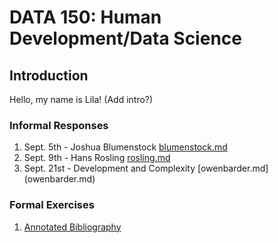 # DATA 150: Human Development/Data Science

## Introduction

Hello, my name is Lila! (Add intro?)

### Informal Responses

1. Sept. 5th - Joshua Blumenstock [blumenstock.md](blumenstock.md)
2. Sept. 9th - Hans Rosling [rosling.md](rosling.md)
4. Sept. 21st - Development and Complexity [owenbarder.md] (owenbarder.md)

### Formal Exercises

1. [Annotated Bibliography](...)
